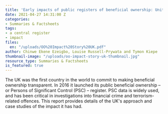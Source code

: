 ```yaml
---
title: 'Early impacts of public registers of beneficial ownership: United Kingdom'
date: 2021-04-27 14:31:00 Z
categories:
- Summaries & Factsheets
tags:
- a central register
- impact
files:
  en: "/uploads/OO%20Impact%20Story%20UK.pdf"
author: Chinwe Ekene Ezeigbo, Louise Russell-Prywata and Tymon Kiepe
thumbnail-image: "/uploads/oo-impact-story-uk-thumbnail.jpg"
resource_type: Summaries & Factsheets
is_featured: true
---
```


The UK was the first country in the world to commit to making beneficial ownership transparent. In 2016 it launched its public beneficial ownership – or Persons of Significant Control (PSC) – register. PSC data is widely used, and has been critical in investigations into financial crime and terrorism-related offences. This report provides details of the UK's approach and case studies of the impact it has had.